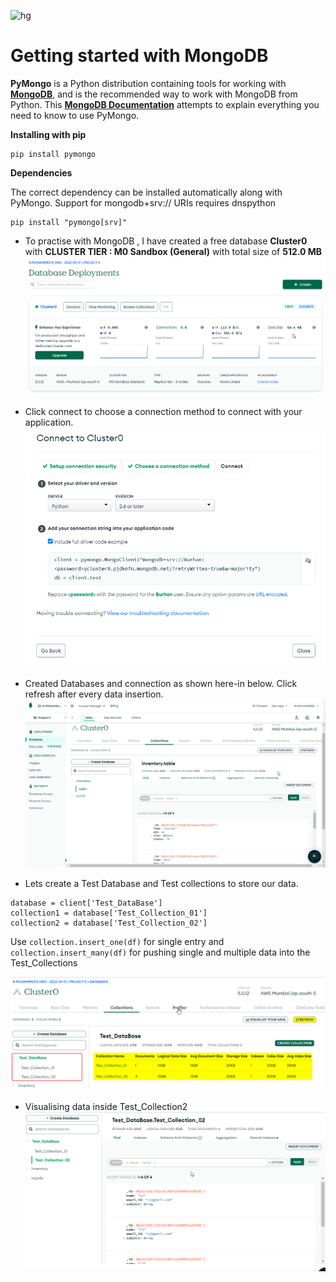 ![hg](https://findlogovector.com/wp-content/uploads/2022/04/mongodb-logo-vector-2022.png)
# Getting started with MongoDB

**PyMongo** is a Python distribution containing tools for working with **[MongoDB](https://www.mongodb.com/)**, and is the recommended way to work with MongoDB from Python. This **[MongoDB Documentation](https://pymongo.readthedocs.io/en/stable/)** attempts to explain everything you need to know to use PyMongo.

**Installing with pip**
```
pip install pymongo
```
**Dependencies**

The correct dependency can be installed automatically along with PyMongo. Support for mongodb+srv:// URIs requires dnspython
```
pip install "pymongo[srv]"
```

* To practise with MongoDB , I have created a free database **Cluster0** with **CLUSTER TIER : M0 Sandbox (General)** with total size of **512.0 MB**
![Cluster0](https://github.com/Metallurgist/Getting-started-with-MongoDB/blob/master/Pics/Cluster0.png)

* Click connect to choose a connection method to connect with your application.
![Cluster0 connect](https://github.com/Metallurgist/Getting-started-with-MongoDB/blob/master/Pics/Cluster0%20connect.png)

* Created Databases and connection as shown here-in below. Click refresh after every data insertion.
![Cluster0 Databases and Collections](https://github.com/Metallurgist/Getting-started-with-MongoDB/blob/master/Pics/Cluster0%20Databases%20and%20Collections.png)

* Lets create a Test Database and Test collections to store our data.
```
database = client['Test_DataBase']
collection1 = database['Test_Collection_01']
collection2 = database['Test_Collection_02']
```

Use ```collection.insert_one(df)``` for single entry and ```collection.insert_many(df)``` for pushing single and multiple data into the Test_Collections

![Collections](https://github.com/Metallurgist/Getting-started-with-MongoDB/blob/master/Pics/collections.png)

* Visualising data inside Test_Collection2
![Collections2](https://github.com/Metallurgist/Getting-started-with-MongoDB/blob/master/Pics/Collection2.png)
